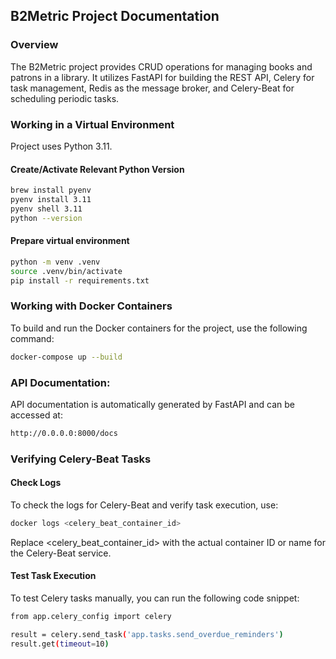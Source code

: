 
## B2Metric Project Documentation

### Overview
The B2Metric project provides CRUD operations for managing books and patrons in a library. It utilizes FastAPI for building the REST API, Celery for task management, Redis as the message broker, and Celery-Beat for scheduling periodic tasks.

### Working in a Virtual Environment

Project uses Python 3.11.

#### Create/Activate Relevant Python Version
```bash
brew install pyenv
pyenv install 3.11
pyenv shell 3.11
python --version
```

#### Prepare virtual environment

```bash
python -m venv .venv
source .venv/bin/activate
pip install -r requirements.txt
```

### Working with Docker Containers
To build and run the Docker containers for the project, use the following command:
```bash
docker-compose up --build
```

### API Documentation:
API documentation is automatically generated by FastAPI and can be accessed at:
```bash
http://0.0.0.0:8000/docs
```

### Verifying Celery-Beat Tasks
#### Check Logs
To check the logs for Celery-Beat and verify task execution, use:
```bash
docker logs <celery_beat_container_id>
```
Replace <celery_beat_container_id> with the actual container ID or name for the Celery-Beat service.

#### Test Task Execution
To test Celery tasks manually, you can run the following code snippet:


```bash
from app.celery_config import celery

result = celery.send_task('app.tasks.send_overdue_reminders')
result.get(timeout=10)
```